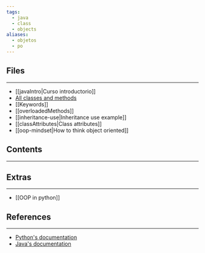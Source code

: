 ```yaml
---
tags:
  - java
  - class
  - objects
aliases:
  - objetos
  - po
---
```

## Files
---
- [[javaIntro|Curso introductorio]]
- [All classes and methods](https://docs.oracle.com/javase/10/docs/api/allclasses-noframe.html)
- [[Keywords]]
- [[overloadedMethods]]
- [[inheritance-use|Inheritance use example]]
- [[classAttributes|Class attributes]]
- [[oop-mindset|How to think object oriented]]
## Contents
---

## Extras
---
- [[OOP in python]]

## References
---
- [Python's documentation](https://www.python.org/doc/)
- [Java's documentation](https://docs.oracle.com/en/java/index.html)
